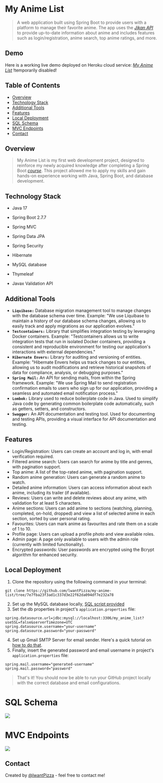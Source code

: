 # My Anime List
> A web application built using Spring Boot to provide users with a platform to manage their favorite anime.
> The app uses the [_Jikan API_](https://docs.api.jikan.moe/) to provide up-to-date information about anime and includes features such as login/registration, anime search, top anime ratings, and more.


## Demo
Here is a working live demo deployed on Heroku cloud service: [_My Anime List_](https://my-anime-listt.herokuapp.com/) !temporarily disabled!


## Table of Contents
* [Overview](#overview)
* [Technology Stack](#technology-stack)
* [Additional Tools](#additional-tools)
* [Features](#features)
* [Local Deployment](#local-deployment)
* [SQL Schema](#sql-schema)
* [MVC Endpoints](#mvc-endpoints)
* [Contact](#contact)


## Overview
> My Anime List is my first web development project, designed to reinforce my newly acquired knowledge after completing a Spring Boot [_course_](https://www.udemy.com/certificate/UC-f22b858d-784d-436d-be89-1c1ae1fc5835/).
> This project allowed me to apply my skills and gain hands-on experience working with Java, Spring Boot, and database development.


## Technology Stack
- Java 17

- Spring Boot 2.7.7
- Spring MVC
- Spring Data JPA
- Spring Security

- Hibernate
- MySQL database
- Thymeleaf

- Javax Validation API

## Additional Tools
- **`Liquibase:`** Database migration management tool to manage changes with the database schema over time. Example: "We use Liquibase to maintain a history of our database schema changes, allowing us to easily track and apply migrations as our application evolves."
- **`Testcontainers:`** Library that simplifies integration testing by leveraging Docker containers. Example: "Testcontainers allows us to write integration tests that run in isolated Docker containers, providing a consistent and reproducible environment for testing our application's interactions with external dependencies."
- **`Hibernate Envers:`** Library for auditing and versioning of entities. Example: "Hibernate Envers helps us track changes to our entities, allowing us to audit modifications and retrieve historical snapshots of data for compliance, analysis, or debugging purposes."
- **`Spring Mail:`** An API for sending mails, from within the Spring framework. Example: "We use Spring Mail to send registration confirmation emails to users who sign up for our application, providing a seamless and automated email notification process."
- **`Lombok:`** Library used to reduce boilerplate code in Java. Used to simplify Java code by generating common boilerplate code automatically, such as getters, setters, and constructors.
- **`Swagger:`** An API documentation and testing tool. Used for documenting and testing APIs, providing a visual interface for API documentation and testing.


## Features
- Login/Registration: Users can create an account and log in, with email verification required.
- Filtered anime search: Users can search for anime by title and genres, with pagination support.
- Top anime: A list of the top-rated anime, with pagination support.
- Random anime generation: Users can generate a random anime to watch.
- Detailed anime information: Users can access information about each anime, including its trailer (if available).
- Reviews: Users can write and delete reviews about any anime, with validation for at least 5 characters.
- Anime sections: Users can add anime to sections (watching, planning, completed, on-hold, dropped) and view a list of selected anime in each section, sorted by user personal rating.
- Favourites: Users can mark anime as favourites and rate them on a scale of 1 to 10.
- Profile page: Users can upload a profile photo and view available roles.
- Admin page: A page only available to users with the admin role (currently with limited functionality).
- Encrypted passwords: User passwords are encrypted using the Bcrypt algorithm for enhanced security.


## Local Deployment
1. Clone the repository using the following command in your terminal:

```git clone https://github.com/lwantPizza/my-anime-list/tree/7e7fba23f3ad1c337d3e22f62da094df7e232a78```

2. Set up the MySQL database locally, [SQL script provided](https://github.com/lwantPizza/my-anime-list/blob/7e7fba23f3ad1c337d3e22f62da094df7e232a78/sql-script/script.sql)
3. Set the db properties in project's `application.properties` file:
```
spring.datasource.url=jdbc:mysql://localhost:3306/my_anime_list?useSSL=false&serverTimezone=UTC
spring.datasource.username="your-username"
spring.datasource.password="your-password"
```
4. Set up Gmail SMTP Server for email sender. Here's a quick tutorial on [how to do that](https://www.youtube.com/watch?v=1YXVdyVuFGA&ab_channel=Sombex).
5. Finally, insert the generated password and email username in project's `application.properties` file:
```
spring.mail.username="generated-username"
spring.mail.password="password"
```
> That's it! You should now be able to run your GitHub project locally with the correct database and email configurations.


# SQL Schema
![](https://github.com/lwantPizza/my-anime-list/blob/main/images/sql-schema1.png?raw=true)


# MVC Endpoints
![](https://github.com/lwantPizza/my-anime-list/blob/main/images/mvc-endpoints.png?raw=true)


## Contact
Created by [@lwantPizza](https://t.me/lwantPizza) - feel free to contact me!
